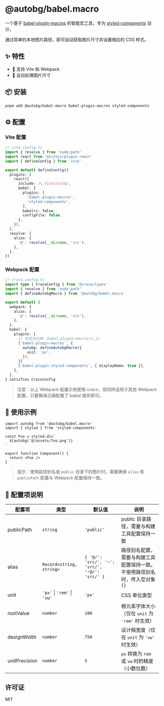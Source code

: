 # @autobg/babel.macro

一个基于 [babel-plugin-macros](https://github.com/kentcdodds/babel-plugin-macros) 的智能宏工具，专为 [styled-components](https://styled-components.com/) 设计。

通过简单的本地图片路径，即可自动获取图片尺寸并设置相应的 CSS 样式。

## ✨ 特性

- 🚀 支持 Vite 和 Webpack
- 🔄 自动处理图片尺寸

## 📦 安装

```bash
pnpm add @autobg/babel-macro babel-plugin-macros styled-components
```

## ⚙️ 配置

### Vite 配置

```ts
// vite.config.ts
import { resolve } from 'node:path'
import react from '@vitejs/plugin-react'
import { defineConfig } from 'vite'

export default defineConfig({
  plugins: [
    react({
      include: /\.(jsx|tsx)$/,
      babel: {
        plugins: [
          'babel-plugin-macros',
          'styled-components',
        ],
        babelrc: false,
        configFile: false,
      },
    }),
  ],
  resolve: {
    alias: {
      '@': resolve(__dirname, 'src'),
    },
  },
})
```

### Webpack 配置

```ts
// craco.config.ts
import type { CracoConfig } from '@craco/types'
import { resolve } from 'node:path'
import { defineAutobgMacro } from '@autobg/babel.macro'

export default {
  webpack: {
    alias: {
      '@': resolve(__dirname, 'src'),
    },
  },
  babel: {
    plugins: [
      // 你也可以用 .babel-plugin-macrosrc.js
      ['babel-plugin-macros', {
        autobg: defineAutobgMacro({
          unit: 'px',
        }),
      }]
      ['babel-plugin-styled-components', { displayName: true }],
    ],
  },
} satisfies CracoConfig
```

> 注意：以上 Webpack 配置示例使用 craco，但同样适用于其他 Webpack 配置，只要确保正确配置了 babel 插件即可。

## 🎯 使用示例

```tsx
import autobg from '@autobg/babel.macro'
import { styled } from 'styled-components'

const Foo = styled.div`
  ${autobg('@/assets/foo.png')}
`

export function Component() {
  return <Foo />
}
```

> 提示：使用路径别名或 `public` 目录下的图片时，需要确保 `alias` 和 `publicPath` 配置与 Webpack 配置保持一致。

## 📝 配置项说明

| 配置项 | 类型 | 默认值 | 说明 |
| --- | --- | --- | --- |
| publicPath | `string` | `'public'` | public 目录路径，需要与构建工具配置保持一致 |
| alias | `Record<string, string>` | `{ '@/': 'src/', '~': 'src/', '~@/': 'src/' }` | 路径别名配置，需要与构建工具配置保持一致。不使用路径别名时，传入空对象 `{}` |
| unit | `'px'` \| `'rem'` \| `'vw'` | `'px'` | CSS 单位类型 |
| rootValue | `number` | `100` | 根元素字体大小（仅在 `unit` 为 `'rem'` 时生效） |
| designWidth | `number` | `750` | 设计稿宽度（仅在 `unit` 为 `'vw'` 时生效） |
| unitPrecision | `number` | `5` | `px` 转换为 `rem` 或 `vw` 时的精度（小数位数） |

## 许可证

MIT
